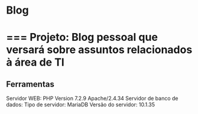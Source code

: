 # Blog
===
Projeto: Blog pessoal que versará sobre assuntos relacionados à área de TI
=============

## Ferramentas
Servidor WEB:
PHP Version 7.2.9
Apache/2.4.34
Servidor de banco de dados:
Tipo de servidor: MariaDB
Versão do servidor: 10.1.35



